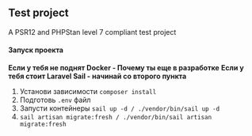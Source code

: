 ## Test project

A PSR12 and PHPStan level 7 compliant test project

#### Запуск проекта

**Если у тебя не поднят Docker - Почему ты еще в разработке**
**Если у тебя стоит Laravel Sail - начинай со второго пункта**

1. Установи зависимости `composer install`
2. Подготовь `.env` файл
3. Запусти контейнеры `sail up -d / ./vendor/bin/sail up -d`
4. `sail artisan migrate:fresh / ./vendor/bin/sail artisan migrate:fresh`
